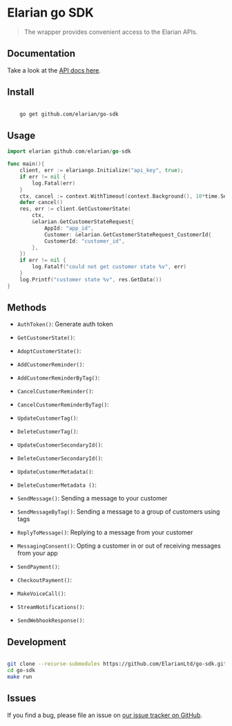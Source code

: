 # Elarian go SDK

> The wrapper provides convenient access to the Elarian APIs.

## Documentation

Take a look at the [API docs here](http://docs.elarian.com).

## Install

```bash

    go get github.com/elarian/go-sdk

```

## Usage

```go
import elarian github.com/elarian/go-sdk

func main(){
    client, err := elariango.Initialize("api_key", true);
    if err != nil {
        log.Fatal(err)
    }
    ctx, cancel := context.WithTimeout(context.Background(), 10*time.Second)
    defer cancel()
    res, err := client.GetCustomerState(
        ctx,
        &elarian.GetCustomerStateRequest{
            AppId: "app_id",
            Customer: &elarian.GetCustomerStateRequest_CustomerId{
            CustomerId: "customer_id",
        },
    })
    if err != nil {
        log.Fatalf("could not get customer state %v", err)
    }
    log.Printf("customer state %v", res.GetData())
}

```

## Methods

- `AuthToken()`: Generate auth token

- `GetCustomerState()`:
- `AdoptCustomerState()`:

- `AddCustomerReminder()`:
- `AddCustomerReminderByTag()`:
- `CancelCustomerReminder()`:
- `CancelCustomerReminderByTag()`:

- `UpdateCustomerTag()`:
- `DeleteCustomerTag()`:

- `UpdateCustomerSecondaryId()`:
- `DeleteCustomerSecondaryId()`:

- `UpdateCustomerMetadata()`:
- `DeleteCustomerMetadata ()`:

- `SendMessage()`: Sending a message to your customer
- `SendMessageByTag()`: Sending a message to a group of customers using tags
- `ReplyToMessage()`: Replying to a message from your customer
- `MessagingConsent()`: Opting a customer in or out of receiving messages from your app

- `SendPayment()`:
- `CheckoutPayment()`:

- `MakeVoiceCall()`:

- `StreamNotifications()`:
- `SendWebhookResponse()`:

## Development

```bash

git clone --recurse-submodules https://github.com/ElarianLtd/go-sdk.git
cd go-sdk
make run

```

## Issues

If you find a bug, please file an issue on [our issue tracker on GitHub](https://github.com/ElarianLtd/elariango/issues).
